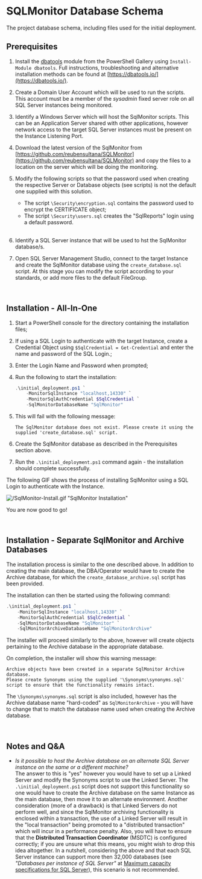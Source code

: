 # SQLMonitor Database Schema

The project database schema, including files used for the initial deployment.

## Prerequisites

1. Install the [dbatools](https://dbatools.io/) module from the PowerShell Gallery using `Install-Module dbatools`. Full instructions, troubleshooting and alternative installation methods can be found at [https://dbatools.io/](https://dbatools.io/).

2. Create a Domain User Account which will be used to run the scripts.  This account must be a member of the *sysadmin* fixed server role on all SQL Server instances being monitored.

3. Identify a Windows Server which will host the SqlMonitor scripts. This can be an Application Server shared with other applications, however network access to the target SQL Server instances must be present on the Instance Listening Port.

4. Download the latest version of the SqlMonitor from [https://github.com/reubensultana/SQLMonitor](https://github.com/reubensultana/SQLMonitor) and copy the files to a location on the server which will be doing the monitoring.

5. Modify the  following scripts so that the password used when creating the respective Server or Database objects (see scripts) is not the default one supplied with this solution.  

   * The script `\Security\encryption.sql` contains the password used to encrypt the CERTIFICATE object;
   * The script `\Security\users.sql` creates the "SqlReports" login using a default password.  
&nbsp;
6. Identify a SQL Server instance that will be used to hst the SqlMonitor database/s.

7. Open SQL Server Management Studio, connect to the target Instance and create the SqlMonitor database using the `create_database.sql` script. At this stage you can modify the script according to your standards, or add more files to the default FileGroup.

&nbsp;

## Installation - All-In-One

1. Start a PowerShell console for the directory containing the installation files;

2. If using a SQL Login to authenticate with the target Instance, create a Credential Object using `$SqlCredential = Get-Credential` and enter the name and password of the SQL Login.;

3. Enter the Login Name and Password when prompted;

4. Run the following to start the installation:  

    ``` powershell
    .\initial_deployment.ps1 `
        -MonitorSqlInstance "localhost,14330" `
        -MonitorSqlAuthCredential $SqlCredential `
        -SqlMonitorDatabaseName "SqlMonitor"
    ```  

5. This will fail with the following message:  

    ``` text
    The SqlMonitor database does not exist. Please create it using the supplied 'create_database.sql' script.
    ```

6. Create the SqlMonitor database as described in the Prerequisites section above.

7. Run the `.\initial_deployment.ps1` command again - the installation should complete successfully.

The following GIF shows the process of installing SqlMonitor using a SQL Login to authenticate with the Instance.

![/SqlMonitor-Install.gif "SqlMonitor Installation"](/database_schema/SQLMonitor/SqlMonitor-Install.gif)

You are now good to go!

&nbsp;

## Installation - Separate SqlMonitor and Archive Databases

The installation process is similar to the one described above.  In addition to creating the main database, the DBA/Operator would have to create the Archive database, for which the `create_database_archive.sql` script has been provided.

The installation can then be started using the following command:  

``` powershell
.\initial_deployment.ps1 `
    -MonitorSqlInstance "localhost,14330" `
    -MonitorSqlAuthCredential $SqlCredential `
    -SqlMonitorDatabaseName "SqlMonitor" `
    -SqlMonitorArchiveDatabaseName "SqlMonitorArchive"
```

The installer will proceed similarly to the above, however will create objects pertaining to the Archive database in the appropriate database.

On completion, the installer will show this warning message:  

``` text
Archive objects have been created in a separate SqlMonitor Archive database. 
Please create Synonyms using the supplied '\Synonyms\synonyms.sql' script to ensure that the functionality remains intact.
```

The `\Synonyms\synonyms.sql` script is also included, however has the Archive database name "hard-coded" as `SqlMonitorArchive` - you will have to change that to match the database name used when creating the Archive database.

&nbsp;

## Notes and Q&A

* *Is it possible to host the Archive database on an alternate SQL Server instance on the same or a different machine?*  
The answer to this is "yes" however you would have to set up a Linked Server and modify the Synonyms script to use the Linked Server.
The `.\initial_deployment.ps1` script does not support this functionality so one would have to create the Archive database on the same Instance as the main database, then move it to an alternate environment.
Another consideration (more of a drawback) is that Linked Servers do not perform well, and since the SqlMonitor archiving functionality is enclosed within a transaction, the use of a Linked Server will result in the "local transaction" being promoted to a "distributed transaction" which will incur in a performance penalty. Also, you will have to ensure that the **Distributed Transaction Coordinator** (MSDTC) is configured correctly; if you are unsure what this means, you might wish to drop this idea altogether.
In a nutshell, considering the above and that each SQL Server instance can support more then 32,000 databases (see *"Databases per instance of SQL Server"* at [Maximum capacity specifications for SQL Server](https://docs.microsoft.com/en-us/sql/sql-server/maximum-capacity-specifications-for-sql-server)), this scenario is not recommended.
